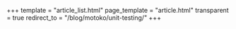 +++
template = "article_list.html"
page_template = "article.html"
transparent = true
redirect_to = "/blog/motoko/unit-testing/"
+++


